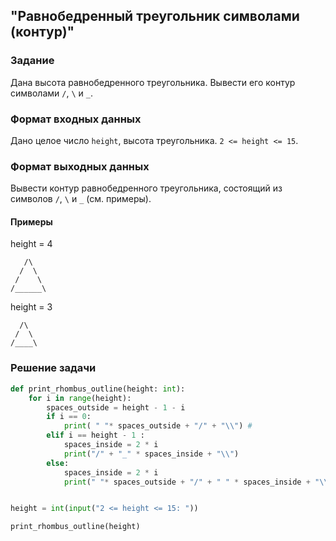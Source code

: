 ## "Равнобедренный треугольник символами (контур)"

### Задание

Дана высота равнобедренного треугольника. Вывести его контур символами `/`, `\` и `_`.

### Формат входных данных

Дано целое число `height`, высота треугольника. `2 <= height <= 15`.

### Формат выходных данных

Вывести контур равнобедренного треугольника, состоящий из символов `/`, `\` и `_` (см. примеры).

#### Примеры

height = 4
```
   /\
  /  \
 /    \
/______\
```
height = 3
```
  /\
 /  \
/____\
```
### Решение задачи

```python
def print_rhombus_outline(height: int):
    for i in range(height):
        spaces_outside = height - 1 - i
        if i == 0:
            print( " "* spaces_outside + "/" + "\\") #
        elif i == height - 1 :
            spaces_inside = 2 * i
            print("/" + "_" * spaces_inside + "\\")
        else:
            spaces_inside = 2 * i
            print(" "* spaces_outside + "/" + " " * spaces_inside + "\\")


height = int(input("2 <= height <= 15: "))

print_rhombus_outline(height)
```
